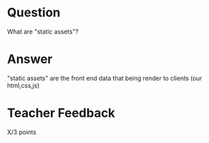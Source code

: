 # Question

What are "static assets"?

# Answer
"static assets"  are the front end data that being render to clients (our html,css,js)
# Teacher Feedback

X/3 points